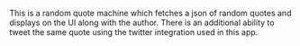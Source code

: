 This is a random quote machine which fetches a json of random quotes and displays on the UI along with the author.
There is an additional ability to tweet the same quote using the twitter integration used in this app.